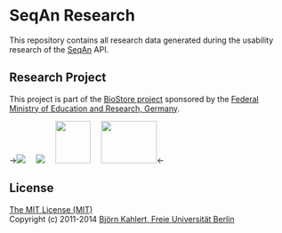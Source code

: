 SeqAn Research
==============

This repository contains all research data generated during the usability research of the [SeqAn](http://www.seqan.de) API.

Research Project
----------------

This project is part of the [BioStore project](http://www.seqan-biostore.de/wp/) sponsored by the [Federal Ministry of Education and Research, Germany](http://www.bmbf.de).

-><a href="http://www.seqan.de"><img src="http://www.seqan-biostore.de/wp/wp-content/uploads/2012/01/seqan_logo_115x76.png"></a> <a href="http://www.fu-berlin.de" style="margin-left: 15px;"><img src="http://www.seqan-biostore.de/wp/wp-content/uploads/2012/02/fu_logo.gif"></a> <a href="https://research.nvidia.com/content/fuberlin-crc-summary" style="margin-left: 15px;"><img src="http://www.seqan-biostore.de/wp/wp-content/uploads/2013/11/NV_CUDA_Research_Center_3D_small.png" width="63" height="76"></a> <a href="http://bmbf.de/" style="margin-left: 15px;"><img src="http://www.seqan-biostore.de/wp/wp-content/uploads/2011/09/BMBF_CMYK_Gef_150_e.png" width="100" height="76"></a><-

License
-------

[The MIT License (MIT)](LICENCE)  
Copyright (c) 2011-2014 [Björn Kahlert, Freie Universität Berlin](http://www.mi.fu-berlin.de/w/Main/BjoernKahlert)